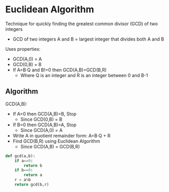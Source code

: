 # Euclidean Algorithm
Technique for quickly finding the greatest common divisor (GCD) of two integers
* GCD of two integers A and B = largest integer that divides both A and B

Uses properties:
* GCD(A,0) = A
* GCD(0,B) = B
* If A=B&middot;Q and B!=0 then GCD(A,B)=GCD(B,R)
    * Where Q is an integer and R is an integer between 0 and B-1

## Algorithm
GCD(A,B):
* If A=0 then GCD(A,B)=B, Stop
    * Since GCD(0,B) = B
* If B=0 then GCD(A,B)=A, Stop
    * Since GCD(A,0) = A
* Write A in quotient remainder form: A=B&middot;Q + R
* Find GCD(B,R) using Euclidean Algorithm
    * Since GCD(A,B) = GCD(B,R)
```Python 
def gcd(a,b):
    if a==0:
        return b
    if b==0:
        return a
    r = a%b
    return gcd(b,r)
```